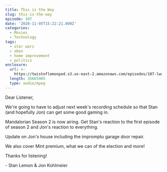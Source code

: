 ```yaml
---
title: This is the Way
slug: this-is-the-way
episode: 107
date: '2020-11-05T15:22:21.000Z'
categories:
  - Movies
  - Technology
tags:
  - star wars
  - xbox
  - home improvement
  - politics
enclosure:
  url: >-
    https://twistoflemonpod.s3.us-east-2.amazonaws.com/episodes/107-lwatol-20201105.mp3
  length: 35665905
  type: audio/mpeg
---
```


Dear Listener,

We're going to have to adjust next week's recording schedule so that Stan (and hopefully Jon) can get some good gaming in.

Mandalorian Season 2 is now airing. Get Stan's reaction to the first episode of season 2 and Jon's reaction to everything.

Update on Jon's house including the impromptu garage door repair.

We also cover Mint premium, what we can of the election and more!

Thanks for listening!

\- Stan Lemon & Jon Kohlmeier
